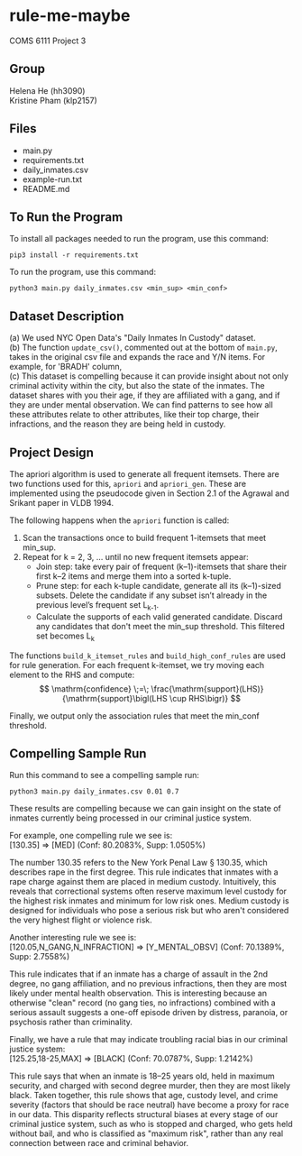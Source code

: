 # rule-me-maybe
COMS 6111 Project 3

## Group
Helena He (hh3090) <br>
Kristine Pham (klp2157)

## Files
- main.py
- requirements.txt
- daily_inmates.csv
- example-run.txt
- README.md

## To Run the Program
To install all packages needed to run the program, use this command:
```
pip3 install -r requirements.txt
```

To run the program, use this command:
```
python3 main.py daily_inmates.csv <min_sup> <min_conf>
```

## Dataset Description
(a) We used NYC Open Data's "Daily Inmates In Custody" dataset. 
<br>
(b) The function `update_csv()`, commented out at the bottom of `main.py`, takes in the original csv file and expands the race and Y/N items. For example, for 'BRADH' column, 
<br>
(c) This dataset is compelling because it can provide insight about not only criminal activity within the city, but also the state of the inmates. The dataset shares with you their age, if they are affiliated with a gang, and if they are under mental observation. We can find patterns to see how all these attributes relate to other attributes, like their top charge, their infractions, and the reason they are being held in custody.

## Project Design
The apriori algorithm is used to generate all frequent itemsets. There are two functions used for this, `apriori` and `apriori_gen`. These are implemented using the pseudocode given in Section 2.1 of the Agrawal and Srikant paper in VLDB 1994. 

The following happens when the `apriori` function is called:
1. Scan the transactions once to build frequent 1-itemsets that meet min_sup. 
2. Repeat for k = 2, 3, … until no new frequent itemsets appear:
    - Join step: take every pair of frequent (k–1)-itemsets that share their first k–2 items and merge them into a sorted k-tuple.
    - Prune step: for each k-tuple candidate, generate all its (k–1)-sized subsets. Delete the candidate if any subset isn’t already in the previous level’s frequent set L<sub>k-1</sub>.
    - Calculate the supports of each valid generated candidate. Discard any candidates that don't meet the min_sup threshold. This filtered set becomes L<sub>k</sub>

The functions `build_k_itemset_rules` and `build_high_conf_rules` are used for rule generation. For each frequent k-itemset, we try moving each element to the RHS and compute:
$$
\mathrm{confidence} \;=\; \frac{\mathrm{support}(LHS)}{\mathrm{support}\bigl(LHS \cup RHS\bigr)}
$$

Finally, we output only the association rules that meet the min_conf threshold.


## Compelling Sample Run
Run this command to see a compelling sample run:
```
python3 main.py daily_inmates.csv 0.01 0.7
```

These results are compelling because we can gain insight on the state of inmates currently being processed in our criminal justice system.

For example, one compelling rule we see is: <br>
[130.35] => [MED] (Conf: 80.2083%, Supp: 1.0505%)

The number 130.35 refers to the New York Penal Law § 130.35, which describes rape in the first degree. This rule indicates that inmates with a rape charge against them are placed in medium custody. Intuitively, this reveals that correctional systems often reserve maximum level custody for the highest risk inmates and minimum for low risk ones. Medium custody is designed for individuals who pose a serious risk but who aren't considered the very highest flight or violence risk.

Another interesting rule we see is: <br>
[120.05,N_GANG,N_INFRACTION] => [Y_MENTAL_OBSV] (Conf: 70.1389%, Supp: 2.7558%)

This rule indicates that if an inmate has a charge of assault in the 2nd degree, no gang affiliation, and no previous infractions, then they are most likely under mental health observation. This is interesting because an otherwise "clean" record (no gang ties, no infractions) combined with a serious assault suggests a one-off episode driven by distress, paranoia, or psychosis rather than criminality.

Finally, we have a rule that may indicate troubling racial bias in our criminal justice system: <br>
[125.25,18-25,MAX] => [BLACK] (Conf: 70.0787%, Supp: 1.2142%)

This rule says that when an inmate is 18–25 years old, held in maximum security, and charged with second degree murder, then they are most likely black. Taken together, this rule shows that age, custody level, and crime severity (factors that should be race neutral) have become a proxy for race in our data. This disparity reflects structural biases at every stage of our criminal justice system, such as who is stopped and charged, who gets held without bail, and who is classified as "maximum risk", rather than any real connection between race and criminal behavior.